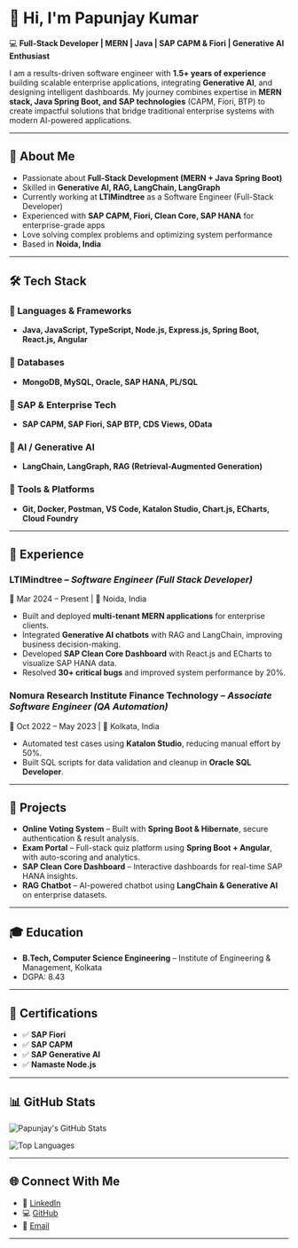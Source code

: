 # 👋 Hi, I'm Papunjay Kumar  

💻 **Full-Stack Developer | MERN | Java | SAP CAPM & Fiori | Generative AI Enthusiast**  

I am a results-driven software engineer with **1.5+ years of experience** building scalable enterprise applications, integrating **Generative AI**, and designing intelligent dashboards. My journey combines expertise in **MERN stack, Java Spring Boot, and SAP technologies** (CAPM, Fiori, BTP) to create impactful solutions that bridge traditional enterprise systems with modern AI-powered applications.  

---

## 🚀 About Me
-  Passionate about **Full-Stack Development (MERN + Java Spring Boot)**  
-  Skilled in **Generative AI, RAG, LangChain, LangGraph**  
-  Currently working at **LTIMindtree** as a Software Engineer (Full-Stack Developer)  
-  Experienced with **SAP CAPM, Fiori, Clean Core, SAP HANA** for enterprise-grade apps  
-  Love solving complex problems and optimizing system performance  
-  Based in **Noida, India**  

---

## 🛠️ Tech Stack

### 🔹 Languages & Frameworks  
- **Java, JavaScript, TypeScript, Node.js, Express.js, Spring Boot, React.js, Angular**  

### 🔹 Databases  
- **MongoDB, MySQL, Oracle, SAP HANA, PL/SQL**  

### 🔹 SAP & Enterprise Tech  
- **SAP CAPM, SAP Fiori, SAP BTP, CDS Views, OData**  

### 🔹 AI / Generative AI  
- **LangChain, LangGraph, RAG (Retrieval-Augmented Generation)**  

### 🔹 Tools & Platforms  
- **Git, Docker, Postman, VS Code, Katalon Studio, Chart.js, ECharts, Cloud Foundry**  

---

## 💼 Experience  

### **LTIMindtree** – *Software Engineer (Full Stack Developer)*  
📅 Mar 2024 – Present | 📍 Noida, India  
- Built and deployed **multi-tenant MERN applications** for enterprise clients.  
- Integrated **Generative AI chatbots** with RAG and LangChain, improving business decision-making.  
- Developed **SAP Clean Core Dashboard** with React.js and ECharts to visualize SAP HANA data.  
- Resolved **30+ critical bugs** and improved system performance by 20%.  

### **Nomura Research Institute Finance Technology** – *Associate Software Engineer (QA Automation)*  
📅 Oct 2022 – May 2023 | 📍 Kolkata, India  
- Automated test cases using **Katalon Studio**, reducing manual effort by 50%.  
- Built SQL scripts for data validation and cleanup in **Oracle SQL Developer**.  

---

## 📂 Projects  

-  **Online Voting System** – Built with **Spring Boot & Hibernate**, secure authentication & result analysis.  
-  **Exam Portal** – Full-stack quiz platform using **Spring Boot + Angular**, with auto-scoring and analytics.  
-  **SAP Clean Core Dashboard** – Interactive dashboards for real-time SAP HANA insights.  
-  **RAG Chatbot** – AI-powered chatbot using **LangChain & Generative AI** on enterprise datasets.  

---

## 🎓 Education  

-  **B.Tech, Computer Science Engineering** – Institute of Engineering & Management, Kolkata  
-  DGPA: 8.43  

---

## 📜 Certifications  

- ✅ **SAP Fiori**  
- ✅ **SAP CAPM**  
- ✅ **SAP Generative AI**  
- ✅ **Namaste Node.js**  

---

## 📊 GitHub Stats  

![Papunjay's GitHub Stats](https://github-readme-stats.vercel.app/api?username=Papunjaykumar&show_icons=true&theme=tokyonight)  

![Top Languages](https://github-readme-stats.vercel.app/api/top-langs/?username=Papunjaykumar&layout=compact&theme=tokyonight)  

---

## 🌐 Connect With Me  

- 💼 [LinkedIn](https://www.linkedin.com/in/papunjay-kumar-224a52227/)  
- 💻 [GitHub](https://github.com/Papunjaykumar)  
- 📧 [Email](mailto:papunjaykumar127@gmail.com)  

---


